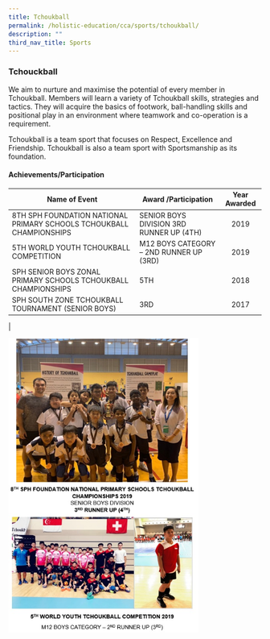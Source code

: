 ```yaml
---
title: Tchoukball
permalink: /holistic-education/cca/sports/tchoukball/
description: ""
third_nav_title: Sports
---
```

### **Tchouckball**
We aim to nurture and maximise the potential of every member in Tchoukball. Members will learn a variety of Tchoukball skills, strategies and tactics. They will acquire the basics of footwork, ball-handling skills and positional play in an environment where teamwork and co-operation is a requirement.

Tchoukball is a team sport that focuses on Respect, Excellence and Friendship. Tchoukball is also a team sport with Sportsmanship as its foundation.

#### **Achievements/Participation**

| Name of Event  | Award /Participation  | Year Awarded  |
|---|---|:---:|
| 8TH SPH FOUNDATION NATIONAL PRIMARY SCHOOLS  TCHOUKBALL CHAMPIONSHIPS  | SENIOR BOYS DIVISION 3RD RUNNER UP (4TH)  | 2019  |
| 5TH WORLD YOUTH TCHOUKBALL COMPETITION   | M12 BOYS CATEGORY – 2ND RUNNER UP (3RD) | 2019 |
| SPH SENIOR BOYS ZONAL PRIMARY SCHOOLS TCHOUKBALL CHAMPIONSHIPS    | 5TH | 2018 |
|  SPH SOUTH ZONE TCHOUKBALL TOURNAMENT (SENIOR BOYS)    | 3RD  | 2017 |
|

<img src="/images/tchoukball1.jpg" style="width:75%">

